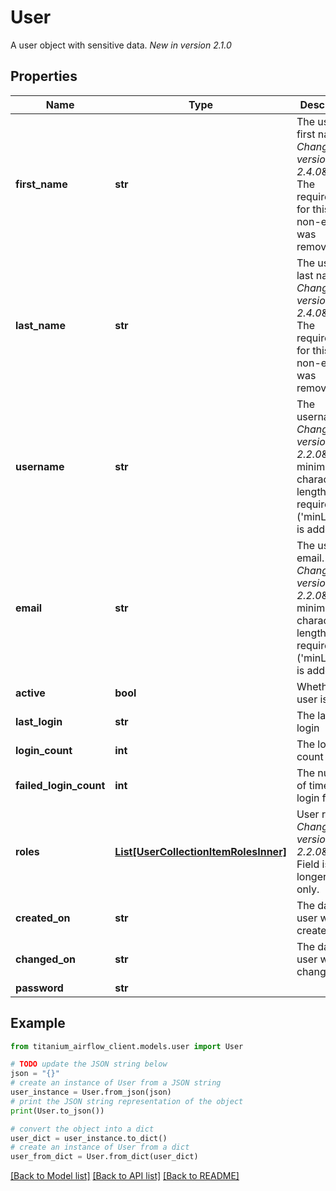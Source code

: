 # User

A user object with sensitive data.  *New in version 2.1.0* 

## Properties

Name | Type | Description | Notes
------------ | ------------- | ------------- | -------------
**first_name** | **str** | The user&#39;s first name.  *Changed in version 2.4.0*&amp;#58; The requirement for this to be non-empty was removed.  | [optional] 
**last_name** | **str** | The user&#39;s last name.  *Changed in version 2.4.0*&amp;#58; The requirement for this to be non-empty was removed.  | [optional] 
**username** | **str** | The username.  *Changed in version 2.2.0*&amp;#58; A minimum character length requirement (&#39;minLength&#39;) is added.  | [optional] 
**email** | **str** | The user&#39;s email.  *Changed in version 2.2.0*&amp;#58; A minimum character length requirement (&#39;minLength&#39;) is added.  | [optional] 
**active** | **bool** | Whether the user is active | [optional] [readonly] 
**last_login** | **str** | The last user login | [optional] [readonly] 
**login_count** | **int** | The login count | [optional] [readonly] 
**failed_login_count** | **int** | The number of times the login failed | [optional] [readonly] 
**roles** | [**List[UserCollectionItemRolesInner]**](UserCollectionItemRolesInner.md) | User roles.  *Changed in version 2.2.0*&amp;#58; Field is no longer read-only.  | [optional] 
**created_on** | **str** | The date user was created | [optional] [readonly] 
**changed_on** | **str** | The date user was changed | [optional] [readonly] 
**password** | **str** |  | [optional] 

## Example

```python
from titanium_airflow_client.models.user import User

# TODO update the JSON string below
json = "{}"
# create an instance of User from a JSON string
user_instance = User.from_json(json)
# print the JSON string representation of the object
print(User.to_json())

# convert the object into a dict
user_dict = user_instance.to_dict()
# create an instance of User from a dict
user_from_dict = User.from_dict(user_dict)
```
[[Back to Model list]](../README.md#documentation-for-models) [[Back to API list]](../README.md#documentation-for-api-endpoints) [[Back to README]](../README.md)


